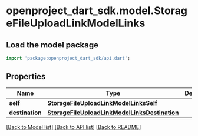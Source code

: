 # openproject_dart_sdk.model.StorageFileUploadLinkModelLinks

## Load the model package
```dart
import 'package:openproject_dart_sdk/api.dart';
```

## Properties
Name | Type | Description | Notes
------------ | ------------- | ------------- | -------------
**self** | [**StorageFileUploadLinkModelLinksSelf**](StorageFileUploadLinkModelLinksSelf.md) |  | 
**destination** | [**StorageFileUploadLinkModelLinksDestination**](StorageFileUploadLinkModelLinksDestination.md) |  | 

[[Back to Model list]](../README.md#documentation-for-models) [[Back to API list]](../README.md#documentation-for-api-endpoints) [[Back to README]](../README.md)


